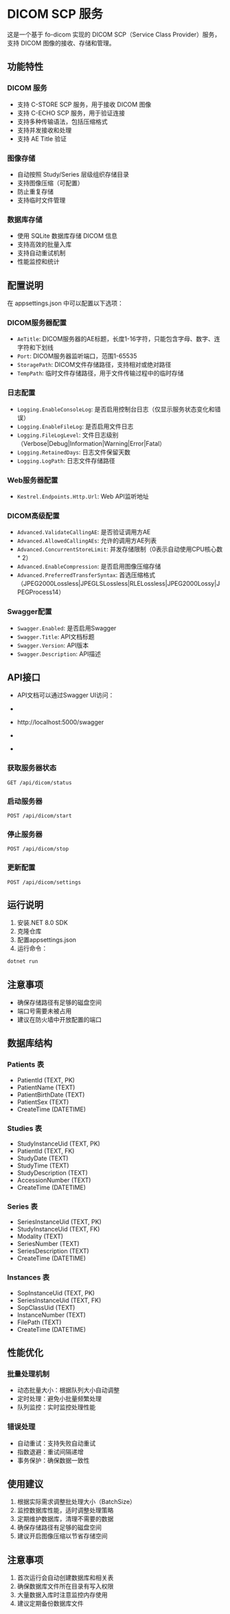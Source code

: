 # DICOM SCP 服务

这是一个基于 fo-dicom 实现的 DICOM SCP（Service Class Provider）服务，支持 DICOM 图像的接收、存储和管理。

## 功能特性

### DICOM 服务
- 支持 C-STORE SCP 服务，用于接收 DICOM 图像
- 支持 C-ECHO SCP 服务，用于验证连接
- 支持多种传输语法，包括压缩格式
- 支持并发接收和处理
- 支持 AE Title 验证

### 图像存储
- 自动按照 Study/Series 层级组织存储目录
- 支持图像压缩（可配置）
- 防止重复存储
- 支持临时文件管理

### 数据库存储
- 使用 SQLite 数据库存储 DICOM 信息
- 支持高效的批量入库
- 支持自动重试机制
- 性能监控和统计

## 配置说明

在 appsettings.json 中可以配置以下选项：

### DICOM服务器配置
- `AeTitle`: DICOM服务器的AE标题，长度1-16字符，只能包含字母、数字、连字符和下划线
- `Port`: DICOM服务器监听端口，范围1-65535
- `StoragePath`: DICOM文件存储路径，支持相对或绝对路径
- `TempPath`: 临时文件存储路径，用于文件传输过程中的临时存储

### 日志配置
- `Logging.EnableConsoleLog`: 是否启用控制台日志（仅显示服务状态变化和错误）
- `Logging.EnableFileLog`: 是否启用文件日志
- `Logging.FileLogLevel`: 文件日志级别（Verbose|Debug|Information|Warning|Error|Fatal）
- `Logging.RetainedDays`: 日志文件保留天数
- `Logging.LogPath`: 日志文件存储路径

### Web服务器配置
- `Kestrel.Endpoints.Http.Url`: Web API监听地址

### DICOM高级配置
- `Advanced.ValidateCallingAE`: 是否验证调用方AE
- `Advanced.AllowedCallingAEs`: 允许的调用方AE列表
- `Advanced.ConcurrentStoreLimit`: 并发存储限制（0表示自动使用CPU核心数 * 2）
- `Advanced.EnableCompression`: 是否启用图像压缩存储
- `Advanced.PreferredTransferSyntax`: 首选压缩格式（JPEG2000Lossless|JPEGLSLossless|RLELossless|JPEG2000Lossy|JPEGProcess14）

### Swagger配置
- `Swagger.Enabled`: 是否启用Swagger
- `Swagger.Title`: API文档标题
- `Swagger.Version`: API版本
- `Swagger.Description`: API描述

## API接口

+ API文档可以通过Swagger UI访问：
+ ```
+ http://localhost:5000/swagger
+ ```
+ 
### 获取服务器状态
```
GET /api/dicom/status
```

### 启动服务器
```
POST /api/dicom/start
```

### 停止服务器
```
POST /api/dicom/stop
```

### 更新配置
```
POST /api/dicom/settings
```

## 运行说明

1. 安装.NET 8.0 SDK
2. 克隆仓库
3. 配置appsettings.json
4. 运行命令：
```bash
dotnet run
```

## 注意事项

- 确保存储路径有足够的磁盘空间
- 端口号需要未被占用
- 建议在防火墙中开放配置的端口

## 数据库结构

### Patients 表
- PatientId (TEXT, PK)
- PatientName (TEXT)
- PatientBirthDate (TEXT)
- PatientSex (TEXT)
- CreateTime (DATETIME)

### Studies 表
- StudyInstanceUid (TEXT, PK)
- PatientId (TEXT, FK)
- StudyDate (TEXT)
- StudyTime (TEXT)
- StudyDescription (TEXT)
- AccessionNumber (TEXT)
- CreateTime (DATETIME)

### Series 表
- SeriesInstanceUid (TEXT, PK)
- StudyInstanceUid (TEXT, FK)
- Modality (TEXT)
- SeriesNumber (TEXT)
- SeriesDescription (TEXT)
- CreateTime (DATETIME)

### Instances 表
- SopInstanceUid (TEXT, PK)
- SeriesInstanceUid (TEXT, FK)
- SopClassUid (TEXT)
- InstanceNumber (TEXT)
- FilePath (TEXT)
- CreateTime (DATETIME)

## 性能优化

### 批量处理机制
- 动态批量大小：根据队列大小自动调整
- 定时处理：避免小批量频繁处理
- 队列监控：实时监控处理性能

### 错误处理
- 自动重试：支持失败自动重试
- 指数退避：重试间隔递增
- 事务保护：确保数据一致性

## 使用建议

1. 根据实际需求调整批处理大小（BatchSize）
2. 监控数据库性能，适时调整处理策略
3. 定期维护数据库，清理不需要的数据
4. 确保存储路径有足够的磁盘空间
5. 建议开启图像压缩以节省存储空间

## 注意事项

1. 首次运行会自动创建数据库和相关表
2. 确保数据库文件所在目录有写入权限
3. 大量数据入库时注意监控内存使用
4. 建议定期备份数据库文件
